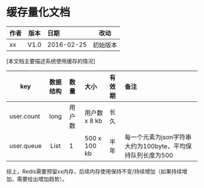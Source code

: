 # 缓存量化文档

| 作者 | 版本 |  日期 | 改动
|----|:----:|:-----|-----
| xx | V1.0 | 2016-02-25 | 初始版本

[本文档主要描述系统使用缓存的情况]

| key | 数据结构 |  数量 | 大小 | 有效期 | 备注
|----|:----:|:----- |:---- |:---- | :----
| user.count | long | 用户数 |  用户数 x 8 kb | 长久 | 
| user.queue| List | 1 | 500 x 100 kb | 半年 |每一个元素为json字符串大约为100byte，平均保持队列长度为500
	
综上，Redis需要预留xx内存，后续内存使用保持不变/持续增加（如果持续增加，需要给出增加趋势）。
